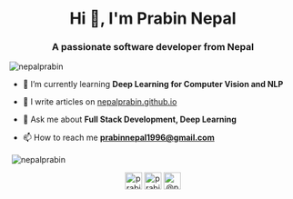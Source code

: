 <h1 align="center">Hi 👋, I'm Prabin Nepal</h1>
<h3 align="center">A passionate software developer from Nepal</h3>

<p align="left"> <img src="https://komarev.com/ghpvc/?username=nepalprabin" alt="nepalprabin" /> </p>

- 🌱 I’m currently learning **Deep Learning for Computer Vision and NLP**

- 📝 I write articles on [nepalprabin.github.io](nepalprabin.github.io)

- 💬 Ask me about **Full Stack Development, Deep Learning**

- 📫 How to reach me **prabinnepal1996@gmail.com**

<!---<p align="left"><img src="https://devicons.github.io/devicon/devicon.git/icons/bootstrap/bootstrap-plain.svg" alt="bootstrap" width="40" height="40"/> <img src="https://devicons.github.io/devicon/devicon.git/icons/css3/css3-original-wordmark.svg" alt="css3" width="40" height="40"/> <img src="https://devicons.github.io/devicon/devicon.git/icons/docker/docker-original-wordmark.svg" alt="docker" width="40" height="40"/> <img src="https://devicons.github.io/devicon/devicon.git/icons/express/express-original-wordmark.svg" alt="express" width="40" height="40"/> <img src="https://www.vectorlogo.zone/logos/git-scm/git-scm-icon.svg" alt="git" width="40" height="40"/> <img src="https://devicons.github.io/devicon/devicon.git/icons/html5/html5-original-wordmark.svg" alt="html5" width="40" height="40"/> <img src="https://devicons.github.io/devicon/devicon.git/icons/javascript/javascript-original.svg" alt="javascript" width="40" height="40"/> <img src="https://devicons.github.io/devicon/devicon.git/icons/linux/linux-original.svg" alt="linux" width="40" height="40"/> <img src="https://devicons.github.io/devicon/devicon.git/icons/mongodb/mongodb-original-wordmark.svg" alt="mongodb" width="40" height="40"/> <img src="https://devicons.github.io/devicon/devicon.git/icons/mysql/mysql-original-wordmark.svg" alt="mysql" width="40" height="40"/> <img src="https://devicons.github.io/devicon/devicon.git/icons/nodejs/nodejs-original-wordmark.svg" alt="nodejs" width="40" height="40"/> <img src="https://www.vectorlogo.zone/logos/opencv/opencv-icon.svg" alt="opencv" width="40" height="40"/> <img src="https://devicons.github.io/devicon/devicon.git/icons/python/python-original.svg" alt="python" width="40" height="40"/> <img src="https://www.vectorlogo.zone/logos/pytorch/pytorch-icon.svg" alt="pytorch" width="40" height="40"/> <img src="https://www.vectorlogo.zone/logos/tensorflow/tensorflow-icon.svg" alt="tensorflow" width="40" height="40"/> <img src="https://devicons.github.io/devicon/devicon.git/icons/vuejs/vuejs-original-wordmark.svg" alt="vuejs" width="40" height="40"/></p><p><img align="left" src="https://github-readme-stats.vercel.app/api/top-langs/?username=nepalprabin&layout=compact&hide=html" alt="nepalprabin" /></p>
-->
<p>&nbsp;<img align="center" src="https://github-readme-stats.vercel.app/api?username=nepalprabin&show_icons=true" alt="nepalprabin" /></p>

<p align="center">
<a href="https://twitter.com/prabinepal" target="blank"><img align="center" src="https://cdn.jsdelivr.net/npm/simple-icons@3.0.1/icons/twitter.svg" alt="prabinepal" height="30" width="30" /></a>
<a href="https://fb.com/prabin.nepal.92" target="blank"><img align="center" src="https://cdn.jsdelivr.net/npm/simple-icons@3.0.1/icons/facebook.svg" alt="prabin.nepal.92" height="30" width="30" /></a>
<a href="https://medium.com/@prabinnepal1996" target="blank"><img align="center" src="https://cdn.jsdelivr.net/npm/simple-icons@3.0.1/icons/medium.svg" alt="@prabinnepal1996" height="30" width="30" /></a>
</p>
